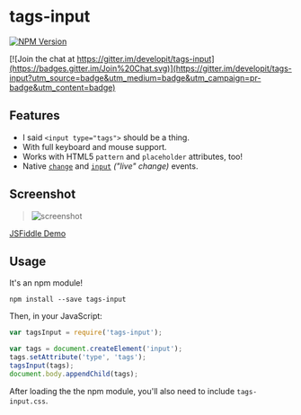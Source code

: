 # tags-input

[![NPM Version](http://img.shields.io/npm/v/tags-input.svg?style=flat)](https://www.npmjs.org/package/tags-input)

[![Join the chat at https://gitter.im/developit/tags-input](https://badges.gitter.im/Join%20Chat.svg)](https://gitter.im/developit/tags-input?utm_source=badge&utm_medium=badge&utm_campaign=pr-badge&utm_content=badge)

## Features

- I said `<input type="tags">` should be a thing.
- With full keyboard and mouse support.
- Works with HTML5 `pattern` and `placeholder` attributes, too!
- Native [`change`](https://developer.mozilla.org/en-US/docs/Web/Events/change) and [`input`](https://developer.mozilla.org/en-US/docs/Web/Events/input) _("live" change)_ events.

## Screenshot

> ![screenshot](http://cl.ly/image/3M3U1h1s2y0v/tags-screenshot.png)

[JSFiddle Demo](http://jsfiddle.net/developit/d5w4jpxq/)

## Usage

It's an npm module!

```
npm install --save tags-input
```

Then, in your JavaScript:

```JavaScript
var tagsInput = require('tags-input');

var tags = document.createElement('input');
tags.setAttribute('type', 'tags');
tagsInput(tags);
document.body.appendChild(tags);
```
After loading the the npm module, you'll also need to include `tags-input.css`.
